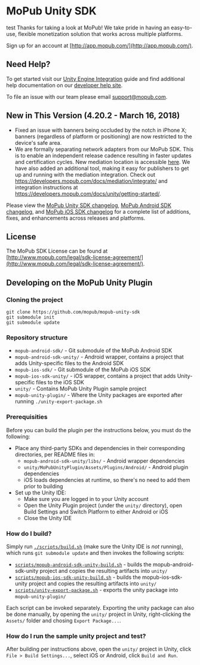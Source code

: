 # MoPub Unity SDK
test
Thanks for taking a look at MoPub! We take pride in having an easy-to-use, flexible monetization solution that works across multiple platforms.

Sign up for an account at [http://app.mopub.com/](http://app.mopub.com/).

## Need Help?

To get started visit our [Unity Engine Integration](https://www.mopub.com/resources/docs/unity-engine-integration/) guide and find additional help documentation on our [developer help site](http://dev.twitter.com/mopub).

To file an issue with our team please email [support@mopub.com](mailto:support@mopub.com).

## New in This Version (4.20.2 - March 16, 2018)
- Fixed an issue with banners being occluded by the notch in iPhone X; banners (regardless of platform or positioning) are now restricted to the device's safe area.
- We are formally separating network adapters from our MoPub SDK. This is to enable an independent release cadence resulting in faster updates and certification cycles. New mediation location is accessible [here](https://github.com/mopub/mopub-unity-mediation).
We have also added an additional tool, making it easy for publishers to get up and running with the mediation integration. Check out https://developers.mopub.com/docs/mediation/integrate/ and integration instructions at https://developers.mopub.com/docs/unity/getting-started/.

Please view the [MoPub Unity SDK changelog](https://github.com/mopub/mopub-unity-sdk/blob/master/CHANGELOG.md), [MoPub Android SDK changelog](https://github.com/mopub/mopub-android-sdk/blob/master/CHANGELOG.md), and [MoPub iOS SDK changelog](https://github.com/mopub/mopub-ios-sdk/blob/master/CHANGELOG.md) for a complete list of additions, fixes, and enhancements across releases and platforms.

## License

The MoPub SDK License can be found at [http://www.mopub.com/legal/sdk-license-agreement/](http://www.mopub.com/legal/sdk-license-agreement/).

## Developing on the MoPub Unity Plugin

### Cloning the project
```
git clone https://github.com/mopub/mopub-unity-sdk
git submodule init
git submodule update
```

### Repository structure

* `mopub-android-sdk/` - Git submodule of the MoPub Android SDK
* `mopub-android-sdk-unity/` - Android wrapper, contains a project that adds Unity-specific files to the Android SDK
* `mopub-ios-sdk/` - Git submodule of the MoPub iOS SDK
* `mopub-ios-sdk-unity/` - iOS wrapper, contains a project that adds Unity-specific files to the iOS SDK
* `unity/` - Contains MoPub Unity Plugin sample project
* `mopub-unity-plugin/` - Where the Unity packages are exported after running `./unity-export-package.sh`

### Prerequisities
Before you can build the plugin per the instructions below, you must do the following:
* Place any third-party SDKs and dependencies in their corresponding directories, per README files in:
  * `mopub-android-sdk-unity/libs/` - Android wrapper dependencies
  * `unity/MoPubUnityPlugin/Assets/Plugins/Android/` - Android plugin dependencies
  * iOS loads dependencies at runtime, so there's no need to add them prior to building
* Set up the Unity IDE:
  * Make sure you are logged in to your Unity account
  * Open the Unity Plugin project (under the `unity/` directory), open Build Settings and Switch Platform to either Android or iOS
  * Close the Unity IDE

### How do I build?

Simply run [`./scripts/build.sh`](https://github.com/mopub/mopub-unity-sdk/blob/master/scripts/build.sh) (make sure the Unity IDE is *not* running), which runs `git submodule update` and then invokes the following scripts:

* [`scripts/mopub-android-sdk-unity-build.sh`](https://github.com/mopub/mopub-unity-sdk/blob/master/scripts/mopub-android-sdk-unity-build.sh) - builds the mopub-android-sdk-unity project and copies the resulting artifacts into `unity/`
* [`scripts/mopub-ios-sdk-unity-build.sh`](https://github.com/mopub/mopub-unity-sdk/blob/master/scripts/mopub-ios-sdk-unity-build.sh) - builds the mopub-ios-sdk-unity project and copies the resulting artifacts into `unity/`
* [`scripts/unity-export-package.sh`](https://github.com/mopub/mopub-unity-sdk/blob/master/scripts/unity-export-package.sh)  - exports the unity package into `mopub-unity-plugin/`

Each script can be invoked separately. Exporting the unity package can also be done manually, by opening the `unity/` project in Unity, right-clicking the `Assets/` folder and chosing `Export Package...`.

### How do I run the sample unity project and test?

After building per instructions above, open the `unity/` project in Unity, click `File > Build Settings...`, select iOS or Android, click `Build and Run`.

